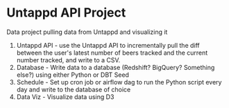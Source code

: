 # Untappd API Project
Data project pulling data from Untappd and visualizing it
1. Untappd API - use the Untappd API to incrementally pull the diff between the user's latest number of beers tracked and the current number tracked, and write to a CSV.
2. Database - Write data to a database (Redshift? BigQuery? Something else?) using either Python or DBT Seed
3. Schedule - Set up cron job or airflow dag to run the Python script every day and write to the database of choice
4. Data Viz - Visualize data using D3
